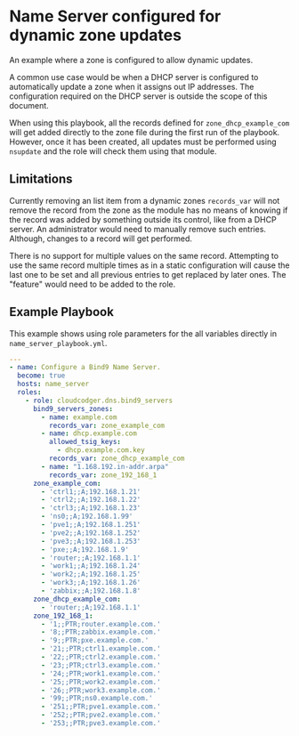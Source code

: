 # Name Server configured for dynamic zone updates

An example where a zone is configured to allow dynamic updates.

A common use case would be when a DHCP server is configured to automatically update a zone when it assigns out IP addresses. The configuration required on the DHCP server is outside the scope of this document.

When using this playbook, all the records defined for `zone_dhcp_example_com` will get added directly to the zone file during the first run of the playbook. However, once it has been created, all updates must be performed using `nsupdate` and the role will check them using that module.

## Limitations

Currently removing an list item from a dynamic zones `records_var` will not remove the record from the zone as the module has no means of knowing if the record was added by something outside its control, like from a DHCP server. An administrator would need to manually remove such entries. Although, changes to a record will get performed.

There is no support for multiple values on the same record. Attempting to use the same record multiple times as in a static configuration will cause the last one to be set and all previous entries to get replaced by later ones. The "feature" would need to be added to the role.

## Example Playbook

This example shows using role parameters for the all variables directly in `name_server_playbook.yml`.

```yaml
---
- name: Configure a Bind9 Name Server.
  become: true
  hosts: name_server
  roles:
    - role: cloudcodger.dns.bind9_servers
      bind9_servers_zones:
        - name: example.com
          records_var: zone_example_com
        - name: dhcp.example.com
          allowed_tsig_keys:
            - dhcp.example.com.key
          records_var: zone_dhcp_example_com
        - name: "1.168.192.in-addr.arpa"
          records_var: zone_192_168_1
      zone_example_com:
        - 'ctrl1;;A;192.168.1.21'
        - 'ctrl2;;A;192.168.1.22'
        - 'ctrl3;;A;192.168.1.23'
        - 'ns0;;A;192.168.1.99'
        - 'pve1;;A;192.168.1.251'
        - 'pve2;;A;192.168.1.252'
        - 'pve3;;A;192.168.1.253'
        - 'pxe;;A;192.168.1.9'
        - 'router;;A;192.168.1.1'
        - 'work1;;A;192.168.1.24'
        - 'work2;;A;192.168.1.25'
        - 'work3;;A;192.168.1.26'
        - 'zabbix;;A;192.168.1.8'
      zone_dhcp_example_com:
        - 'router;;A;192.168.1.1'
      zone_192_168_1:
        - '1;;PTR;router.example.com.'
        - '8;;PTR;zabbix.example.com.'
        - '9;;PTR;pxe.example.com.'
        - '21;;PTR;ctrl1.example.com.'
        - '22;;PTR;ctrl2.example.com.'
        - '23;;PTR;ctrl3.example.com.'
        - '24;;PTR;work1.example.com.'
        - '25;;PTR;work2.example.com.'
        - '26;;PTR;work3.example.com.'
        - '99;;PTR;ns0.example.com.'
        - '251;;PTR;pve1.example.com.'
        - '252;;PTR;pve2.example.com.'
        - '253;;PTR;pve3.example.com.'
```
